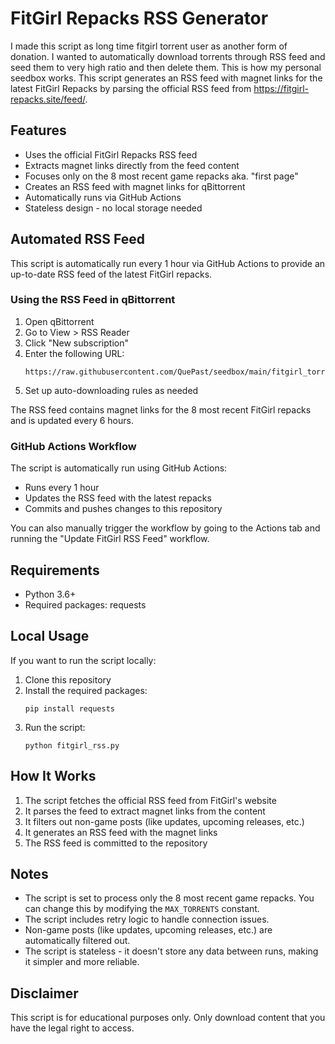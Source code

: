 # FitGirl Repacks RSS Generator

I made this script as long time fitgirl torrent user as another form of donation. I wanted to automatically download torrents through RSS feed and seed them to very high ratio and then delete them. This is how my personal seedbox works.
This script generates an RSS feed with magnet links for the latest FitGirl Repacks by parsing the official RSS feed from https://fitgirl-repacks.site/feed/.

## Features

- Uses the official FitGirl Repacks RSS feed
- Extracts magnet links directly from the feed content
- Focuses only on the 8 most recent game repacks aka. "first page"
- Creates an RSS feed with magnet links for qBittorrent
- Automatically runs via GitHub Actions
- Stateless design - no local storage needed

## Automated RSS Feed

This script is automatically run every 1 hour via GitHub Actions to provide an up-to-date RSS feed of the latest FitGirl repacks.

### Using the RSS Feed in qBittorrent

1. Open qBittorrent
2. Go to View > RSS Reader
3. Click "New subscription"
4. Enter the following URL:
   ```
   https://raw.githubusercontent.com/QuePast/seedbox/main/fitgirl_torrents.xml
   ```
5. Set up auto-downloading rules as needed

The RSS feed contains magnet links for the 8 most recent FitGirl repacks and is updated every 6 hours.

### GitHub Actions Workflow

The script is automatically run using GitHub Actions:
- Runs every 1 hour
- Updates the RSS feed with the latest repacks
- Commits and pushes changes to this repository

You can also manually trigger the workflow by going to the Actions tab and running the "Update FitGirl RSS Feed" workflow.

## Requirements

- Python 3.6+
- Required packages: requests

## Local Usage

If you want to run the script locally:

1. Clone this repository
2. Install the required packages:
   ```
   pip install requests
   ```
3. Run the script:
   ```
   python fitgirl_rss.py
   ```

## How It Works

1. The script fetches the official RSS feed from FitGirl's website
2. It parses the feed to extract magnet links from the content
3. It filters out non-game posts (like updates, upcoming releases, etc.)
4. It generates an RSS feed with the magnet links
5. The RSS feed is committed to the repository

## Notes

- The script is set to process only the 8 most recent game repacks. You can change this by modifying the `MAX_TORRENTS` constant.
- The script includes retry logic to handle connection issues.
- Non-game posts (like updates, upcoming releases, etc.) are automatically filtered out.
- The script is stateless - it doesn't store any data between runs, making it simpler and more reliable.

## Disclaimer

This script is for educational purposes only. Only download content that you have the legal right to access. 
